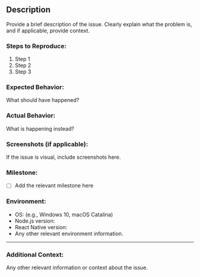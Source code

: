 ## Description

Provide a brief description of the issue. Clearly explain what the problem is, and if applicable, provide context.

### Steps to Reproduce:

1. Step 1
2. Step 2
3. Step 3

### Expected Behavior:

What should have happened?

### Actual Behavior:

What is happening instead?

### Screenshots (if applicable):

If the issue is visual, include screenshots here.

### Milestone:

- [ ] Add the relevant milestone here

### Environment:

- OS: (e.g., Windows 10, macOS Catalina)
- Node.js version:
- React Native version:
- Any other relevant environment information.

---

### Additional Context:

Any other relevant information or context about the issue.
